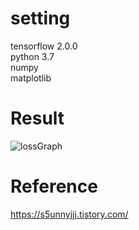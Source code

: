 # setting  
tensorflow 2.0.0  
python 3.7  
numpy  
matplotlib  

# Result
![lossGraph](https://user-images.githubusercontent.com/70457520/91650494-3e1b9380-eabb-11ea-891a-fbeca771406b.png)  

# Reference  
https://s5unnyjjj.tistory.com/

